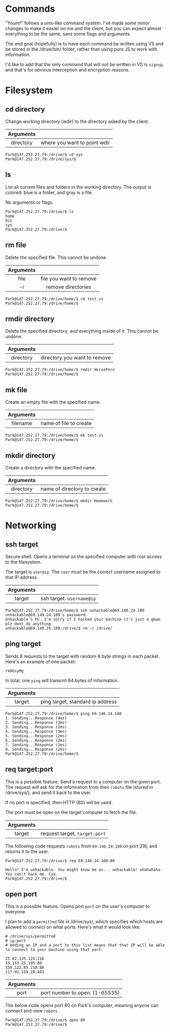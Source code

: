 
Commands
========

"Youmf" follows a unix-like command system. I've made some minor changes to make it easier on me and the client, but you can expect almost everything to be the same, sans some flags and arguments.

The end goal (hopefully) is to have each command be written using VS and be stored in the /drive/bin/ folder, rather than using pure JS to work with information.

I'd like to add that the only command that will not be written in VS is `signup`, and that's for obvious interception and encryption reasons.

Filesystem
==========

cd directory
--
Change working directory (wdir) to the directory asked by the client.

| Arguments |                              |
|:---------:|:----------------------------:|
| directory | where you want to point wdir |

```
Park@147.252.27.79:/drive/$ cd sys
Park@147.252.27.79:/drive/sys/$ 
```

ls
--
List all current files and folders in the working directory. The output is colored: blue is a folder, and gray is a file.

No arguments or flags.

```
Park@147.252.27.79:/drive/$ ls
home
bin
sys
Park@147.252.27.79:/drive/$ 
```

rm file
--
Delete the specified file. This cannot be undone.

| Arguments |                         |
|:---------:|:-----------------------:|
| file      | file you want to remove |
| -r        | remove directories      |

```
Park@147.252.27.79:/drive/home/$ rm test.vs
Park@147.252.27.79:/drive/home/$ 
```

rmdir directory
--
Delete the specified directory, and everything inside of it. This cannot be undone.

| Arguments |                              |
|:---------:|:----------------------------:|
| directory | directory you want to remove |

```
Park@147.252.27.79:/drive/home/$ rmdir HorsePorn
Park@147.252.27.79:/drive/home/$ 
```

mk file
-------
Create an empty file with the specified name.

| Arguments |                        |
|:---------:|:----------------------:|
| filename  | name of file to create |

```
Park@147.252.27.79:/drive/home/$ mk test.vs
Park@147.252.27.79:/drive/home/$ 
```

mkdir directory
---------------
Create a directory with the specified name.

| Arguments |                             |
|:---------:|:---------------------------:|
| directory | name of directory to create |

```
Park@147.252.27.79:/drive/home/$ mkdir Homework
Park@147.252.27.79:/drive/home/$
```

Networking
==========

ssh target
----------
Secure shell. Opens a terminal on the specified computer with root access to the filesystem.

The target is `user@ip`. The `user` must be the correct username assigned to that IP address.

| Arguments |                           |
|:---------:|:-------------------------:|
| target    | ssh target. `username@ip` |

```
Park@147.252.27.79:/drive/home/$ ssh unhackable@69.146.24.180
unhackable@69.149.24.180's password: 
Unhackable's PC. I'm sorry if I hacked your machine it's just a gmae plz dont do anything 
unhackable@69.149.24.180:/drive/$ rm -r /drive/
```

ping target
-----------
Sends 8 requests to the target with random 8 byte strings in each packet. Here's an example of one packet:
```
rk0GsyMg
```
In total, one `ping` will transmit 64 bytes of information.

| Arguments |                                  |
|:---------:|:--------------------------------:|
| target    | ping target, standard ip address |

```
Park@147.252.27.79:/drive/home/$ ping 69.146.24.180
1. Sending...Response (4ms)
2. Sending...Response (3ms)
3. Sending...Response (2ms)
4. Sending...Response (3ms)
5. Sending...Response (2ms)
6. Sending...Response (2ms)
7. Sending...Response (1ms)
8. Sending...Response (2ms)
Park@147.252.27.79:/drive/home/$
```

req target:port
---------------
This is a possible feature. Send a request to a computer on the given port. The request will ask for the information from their `robots` file (stored in /drive/sys/), and send it back to the user.

If no port is specified, then HTTP (80) will be used.

The port must be open on the target computer to fetch the file.

| Arguments |                               |
|:---------:|:-----------------------------:|
| target    | request target, `target:port` |

The following code requests `robots` from `69.146.24.180` on port 216, and returns it to the user.
```
Park@147.252.27.79:/drive/$ req 69.146.24.180:80

Hello! I'm unhackable. You might know me as... unhackable! ahahahaha You can't hack me. Cya.
Park@147.252.27.79:/drive/$ 
```

open port
---------
This is a possible feature. Opens port `port` on the user's computer to everyone.

I plan to add a `permitted` file in /drive/sys/, which specifies which hosts are allowed to connect on what ports.
Here's what it would look like:
```
# /drive/sys/permitted
# ip:port
# Adding an IP and a port to this list means that that IP will be able to connect to your machine using that port.

25.62.135.125:216
15.153.25.195:80
159.122.85.210:80
117.91.159.28:443
```

| Arguments |                                |
|:---------:|:------------------------------:|
| port      | port number to open. (1-65535) |

The below code opens port 80 on Park's computer, meaning anyone can connect and view `robots`.

```
Park@147.252.27.79:/drive/$ open 80
Park@147.252.27.79:/drive/$
```











